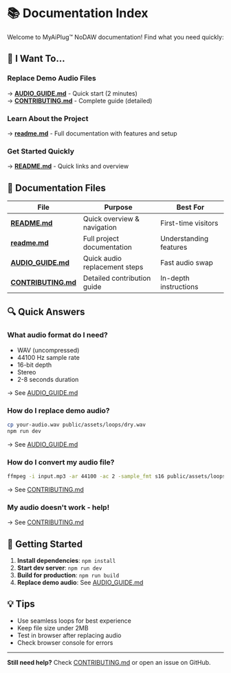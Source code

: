 # 📚 Documentation Index

Welcome to MyAiPlug™ NoDAW documentation! Find what you need quickly:

## 🎯 I Want To...

### Replace Demo Audio Files
→ **[AUDIO_GUIDE.md](AUDIO_GUIDE.md)** - Quick start (2 minutes)  
→ **[CONTRIBUTING.md](CONTRIBUTING.md)** - Complete guide (detailed)

### Learn About the Project
→ **[readme.md](readme.md)** - Full documentation with features and setup

### Get Started Quickly
→ **[README.md](README.md)** - Quick links and overview

## 📖 Documentation Files

| File | Purpose | Best For |
|------|---------|----------|
| **[README.md](README.md)** | Quick overview & navigation | First-time visitors |
| **[readme.md](readme.md)** | Full project documentation | Understanding features |
| **[AUDIO_GUIDE.md](AUDIO_GUIDE.md)** | Quick audio replacement steps | Fast audio swap |
| **[CONTRIBUTING.md](CONTRIBUTING.md)** | Detailed contribution guide | In-depth instructions |

## 🔍 Quick Answers

### What audio format do I need?
- WAV (uncompressed)
- 44100 Hz sample rate
- 16-bit depth
- Stereo
- 2-8 seconds duration

→ See [AUDIO_GUIDE.md](AUDIO_GUIDE.md#-fast-track)

### How do I replace demo audio?
```bash
cp your-audio.wav public/assets/loops/dry.wav
npm run dev
```

→ See [AUDIO_GUIDE.md](AUDIO_GUIDE.md#-fast-track)

### How do I convert my audio file?
```bash
ffmpeg -i input.mp3 -ar 44100 -ac 2 -sample_fmt s16 public/assets/loops/dry.wav
```

→ See [CONTRIBUTING.md](CONTRIBUTING.md#-converting-audio-files)

### My audio doesn't work - help!
→ See [CONTRIBUTING.md](CONTRIBUTING.md#-troubleshooting)

## 🚀 Getting Started

1. **Install dependencies**: `npm install`
2. **Start dev server**: `npm run dev`
3. **Build for production**: `npm run build`
4. **Replace demo audio**: See [AUDIO_GUIDE.md](AUDIO_GUIDE.md)

## 💡 Tips

- Use seamless loops for best experience
- Keep file size under 2MB
- Test in browser after replacing audio
- Check browser console for errors

---

**Still need help?** Check [CONTRIBUTING.md](CONTRIBUTING.md) or open an issue on GitHub.
